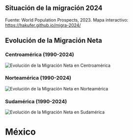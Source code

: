 ## Situación de la migración 2024

Fuente: World Population Prospects, 2023.
Mapa interactivo: https://hakufer.github.io/migra-2024/ 

## Evolución de la Migración Neta

### Centroamérica (1990-2024)
![Evolución de la Migración Neta en Centroamérica](evolucion_migracion_neta_centroamérica.png)

### Norteamérica (1990-2024)
![Evolución de la Migración Neta en Norteamérica](evolucion_migracion_neta_norteamérica.png)

### Sudamérica (1990-2024)
![Evolución de la Migración Neta en Sudamérica](evolucion_migracion_neta_sudamérica.png)



# México 


